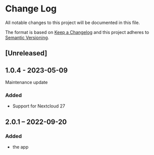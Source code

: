 # Change Log
All notable changes to this project will be documented in this file.

The format is based on [Keep a Changelog](http://keepachangelog.com/)
and this project adheres to [Semantic Versioning](http://semver.org/).

## [Unreleased]

## 1.0.4 - 2023-05-09

Maintenance update

### Added

* Support for Nextcloud 27

## 2.0.1 – 2022-09-20
### Added
* the app
